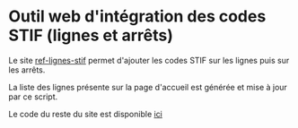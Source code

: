 # Outil web d'intégration des codes STIF (lignes et arrêts)
Le site [ref-lignes-stif](https://ref-lignes-stif.5apps.com/) permet d'ajouter les codes STIF sur les lignes puis sur les arrêts.

La liste des lignes présente sur la page d'accueil est générée et mise à jour par ce script.

Le code du reste du site est disponible [ici](https://github.com/nlehuby/OSM_snippets/tree/master/STIF-to-OSM)
